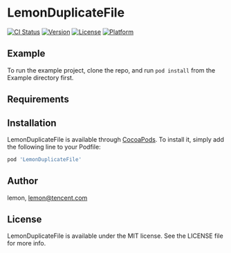 # LemonDuplicateFile

[![CI Status](https://img.shields.io/travis/lemon/LemonDuplicateFile.svg?style=flat)](https://travis-ci.org/lemon/LemonDuplicateFile)
[![Version](https://img.shields.io/cocoapods/v/LemonDuplicateFile.svg?style=flat)](https://cocoapods.org/pods/LemonDuplicateFile)
[![License](https://img.shields.io/cocoapods/l/LemonDuplicateFile.svg?style=flat)](https://cocoapods.org/pods/LemonDuplicateFile)
[![Platform](https://img.shields.io/cocoapods/p/LemonDuplicateFile.svg?style=flat)](https://cocoapods.org/pods/LemonDuplicateFile)

## Example

To run the example project, clone the repo, and run `pod install` from the Example directory first.

## Requirements

## Installation

LemonDuplicateFile is available through [CocoaPods](https://cocoapods.org). To install
it, simply add the following line to your Podfile:

```ruby
pod 'LemonDuplicateFile'
```

## Author

lemon, lemon@tencent.com

## License

LemonDuplicateFile is available under the MIT license. See the LICENSE file for more info.
